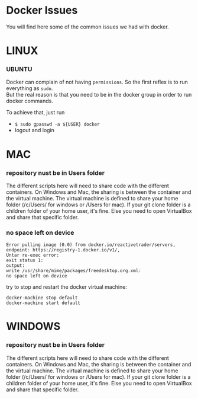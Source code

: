 # Docker Issues

You will find here some of the common issues we had with docker.

# LINUX
### UBUNTU
Docker can complain of not having `permissions`. So the first reflex is to run everything as `sudo`.  
But the real reason is that you need to be in the docker group in order to run docker commands.

To achieve that, just run
- `$ sudo gpasswd -a ${USER} docker`
- logout and login

# MAC

### repository nust be in Users folder

The different scripts here will need to share code with the different containers. On Windows and Mac, the sharing is between the container and the virtual machine. The virtual machine is defined to share your home folder (/c/Users/ for windows or /Users for mac). If your git clone folder is a children folder of your home user, it's fine. Else you need to open VirtualBox and share that specific folder.

### no space left on device
```
Error pulling image (0.0) from docker.io/reactivetrader/servers, 
endpoint: https://registry-1.docker.io/v1/, 
Untar re-exec error: 
exit status 1: 
output: 
write /usr/share/mime/packages/freedesktop.org.xml: 
no space left on device
```

try to stop and restart the docker virtual machine:
```
docker-machine stop default
docker-machine start default
```

# WINDOWS

### repository nust be in Users folder

The different scripts here will need to share code with the different containers. On Windows and Mac, the sharing is between the container and the virtual machine. The virtual machine is defined to share your home folder (/c/Users/ for windows or /Users for mac). If your git clone folder is a children folder of your home user, it's fine. Else you need to open VirtualBox and share that specific folder.
